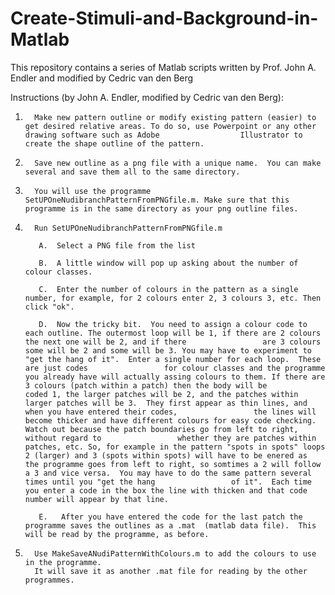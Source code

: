 # Create-Stimuli-and-Background-in-Matlab
This repository contains a series of Matlab scripts written by Prof. John A. Endler and modified by Cedric van den Berg

Instructions (by John A. Endler, modified by Cedric van den Berg):

1.       Make new pattern outline or modify existing pattern (easier) to get desired relative areas. To do so, use Powerpoint or any other drawing software such as Adobe                  Illustrator to create the shape outline of the pattern.

2.       Save new outline as a png file with a unique name.  You can make several and save them all to the same directory.

3.       You will use the programme SetUPOneNudibranchPatternFromPNGfile.m. Make sure that this programme is in the same directory as your png outline files.

4.       Run SetUPOneNudibranchPatternFromPNGfile.m

          A.  Select a PNG file from the list
     
          B.  A little window will pop up asking about the number of colour classes.
     
          C.  Enter the number of colours in the pattern as a single number, for example, for 2 colours enter 2, 3 colours 3, etc. Then click "ok".
         
          D.  Now the tricky bit.  You need to assign a colour code to each outline. The outermost loop will be 1, if there are 2 colours the next one will be 2, and if there                 are 3 colours some will be 2 and some will be 3. You may have to experiment to "get the hang of it".  Enter a single number for each loop.  These are just codes                 for colour classes and the programme you already have will actually assing colours to them. If there are 3 colours (patch within a patch) then the body will be                   coded 1, the larger patches will be 2, and the patches within larger patches will be 3.  They first appear as thin lines, and when you have entered their codes,                 the lines will become thicker and have different colours for easy code checking.  Watch out because the patch boundaries go from left to right, without regard to                 whether they are patches within patches, etc. So, for example in the pattern "spots in spots" loops 2 (larger) and 3 (spots within spots) will have to be enered as               the programme goes from left to right, so somtimes a 2 will follow a 3 and vice versa.  You may have to do the same pattern several times until you "get the hang                 of it".  Each time you enter a code in the box the line with thicken and that code number will appear by that line.
         
          E.   After you have entered the code for the last patch the programme saves the outlines as a .mat  (matlab data file).  This will be read by the programme, as before.

5.       Use MakeSaveANudiPatternWithColours.m to add the colours to use in the programme.
         It will save it as another .mat file for reading by the other programmes.
        


